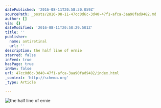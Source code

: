 ```yaml
---
datePublished: '2016-08-11T20:58:30.059Z'
sourcePath: _posts/2016-08-11-47cc0d6c-3d40-47f1-afca-3aa90fad9482.md
author: []
via: {}
dateModified: '2016-08-11T20:58:29.501Z'
title: ''
publisher:
  name: antiretinal
  url: ''
description: the half line of ernie
starred: false
inFeed: true
hasPage: true
inNav: false
url: 47cc0d6c-3d40-47f1-afca-3aa90fad9482/index.html
_context: 'http://schema.org'
_type: Article

---
```

![the half line of ernie](https://the-grid-user-content.s3-us-west-2.amazonaws.com/7f6e988f-023b-4c3e-acef-3df803f50bb4.jpg)